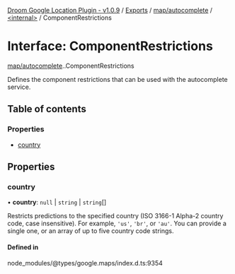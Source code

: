[Droom Google Location Plugin - v1.0.9](../README.md) / [Exports](../modules.md) / [map/autocomplete](../modules/map_autocomplete.md) / [<internal\>](../modules/map_autocomplete._internal_.md) / ComponentRestrictions

# Interface: ComponentRestrictions

[map/autocomplete](../modules/map_autocomplete.md).[<internal>](../modules/map_autocomplete._internal_.md).ComponentRestrictions

Defines the component restrictions that can be used with the autocomplete
service.

## Table of contents

### Properties

- [country](map_autocomplete._internal_.ComponentRestrictions.md#country)

## Properties

### country

• **country**: ``null`` \| `string` \| `string`[]

Restricts predictions to the specified country (ISO 3166-1 Alpha-2
country code, case insensitive). For example, <code>'us'</code>,
<code>'br'</code>, or <code>'au'</code>. You can provide a single one, or
an array of up to five country code strings.

#### Defined in

node_modules/@types/google.maps/index.d.ts:9354

